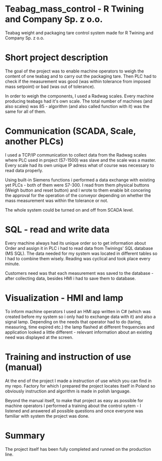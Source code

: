 # Teabag_mass_control - R Twining and Company Sp. z o.o.
Teabag weight and packaging tare control system made for R Twining and Company Sp. z o.o.

# Short project description

The goal of the project was to enable machine operators to weigh the content of one teabag and to carry out the packaging tare. Then PLC had to check if the measurement was good (was within tolerance from imposed mass setpoint) or bad (was out of tolerance).

In order to weigh the components, I used a Radwag scales. Every machine producing teabags had it's own scale. The total number of machines (and also scales) was 85 - algorithm (and also called function with it) was the same for all of them.

# Communication (SCADA, Scale, another PLCs)

I used a TCP/IP communication to collect data from the Radwag scales where PLC used in project (S7-1500) was slave and the scale was a master. Every scale had its own unique IP adress what of course was necessary to read data properly.

Using built-in Siemens functions i performed a data exchange with existing yet PLCs - both of them were S7-300. I read from them physical buttons (Weigh button and reset button) and I wrote to them enable bit concering the approval for the operation of the conveyor depending on whether the mass measurement was within the tolerance or not.

The whole system could be turned on and off from SCADA level.

# SQL - read and write data

Every machine always had its unique order so to get information about Order and assign it in PLC i had to read data from Twinings' SQL database (MS SQL). The data needed for my system was located in different tables so I had to combine them wisely. Reading was cyclical and took place every minute.

Customers need was that each measurement was saved to the database - after collecting data, besides HMI i had to save them to database.


# Visualization - HMI and lamp

To inform machine operators I used an HMI app written in C# (which was created before my system so i only had to exchange data with it) and also a signal lamp. Depending on the needs that operator had to do (taring, measuring, time expired etc.) the lamp flashed at different frequencies and application looked a little different - relevant information about an existing need was displayed at the screen.


# Training and instruction of use (manual)

At the end of the project I made a instruction of use which you can find in my repo. Factory for which I prepared the project locates itself in Poland so obviously instruction and algorithm is made in polish language.

Beyond the manual itself, to make that project as easy as possible for machine operators I performed a training about the control sytem - I listened and answered all possible questions and once everyone was familiar with system the project was done.

# Summary

The project itself has been fully completed and runned on the production line.



